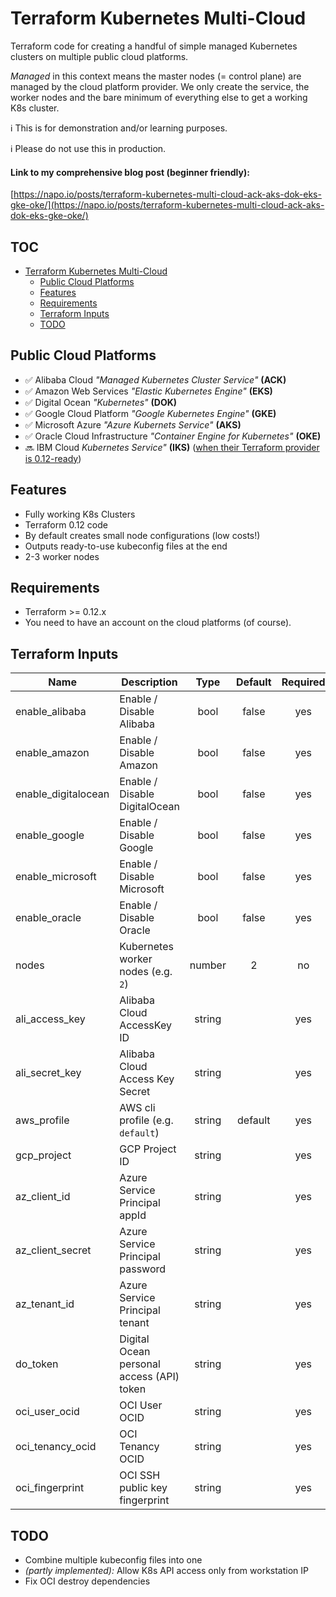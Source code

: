 # Terraform Kubernetes Multi-Cloud

Terraform code for creating a handful of simple managed Kubernetes clusters on multiple public cloud platforms.

_Managed_ in this context means the master nodes (= control plane) are managed by the cloud platform provider. We only create the service, the worker nodes and the bare minimum of everything else to get a working K8s cluster.


ℹ️  This is for demonstration and/or learning purposes.

ℹ️  Please do not use this in production.


#### Link to my comprehensive blog post (beginner friendly):

[https://napo.io/posts/terraform-kubernetes-multi-cloud-ack-aks-dok-eks-gke-oke/](https://napo.io/posts/terraform-kubernetes-multi-cloud-ack-aks-dok-eks-gke-oke/)


## TOC

- [Terraform Kubernetes Multi-Cloud](#Terraform-Kubernetes-Multi-Cloud)
  - [Public Cloud Platforms](#Public-Cloud-Platforms)
  - [Features](#Features)
  - [Requirements](#Requirements)
  - [Terraform Inputs](#Terraform-Inputs)
  - [TODO](#TODO)


## Public Cloud Platforms

* ✅ Alibaba Cloud _"Managed Kubernetes Cluster Service"_ **(ACK)**
* ✅ Amazon Web Services _"Elastic Kubernetes Engine"_ **(EKS)**
* ✅ Digital Ocean _"Kubernetes"_ **(DOK)**
* ✅ Google Cloud Platform _"Google Kubernetes Engine"_ **(GKE)**
* ✅ Microsoft Azure _"Azure Kubernets Service"_ **(AKS)**
* ✅ Oracle Cloud Infrastructure _"Container Engine for Kubernetes"_ **(OKE)**
* 🔜 IBM Cloud _Kubernetes Service"_ **(IKS)** ([when their Terraform provider is 0.12-ready](https://github.com/IBM-Cloud/terraform-provider-ibm/pull/423))


## Features

* Fully working K8s Clusters
* Terraform 0.12 code
* By default creates small node configurations (low costs!)
* Outputs ready-to-use kubeconfig files at the end
* 2-3 worker nodes


## Requirements

* Terraform >= 0.12.x
* You need to have an account on the cloud platforms (of course).


## Terraform Inputs

| Name | Description | Type | Default | Required |
|------|-------------|:----:|:-----:|:-----:|
| enable_alibaba | Enable / Disable Alibaba | bool | false | yes |
| enable_amazon | Enable / Disable Amazon | bool | false | yes |
| enable_digitalocean | Enable / Disable DigitalOcean | bool | false | yes |
| enable_google | Enable / Disable Google | bool | false | yes |
| enable_microsoft | Enable / Disable Microsoft | bool | false | yes |
| enable_oracle | Enable / Disable Oracle | bool | false | yes |
| nodes | Kubernetes worker nodes (e.g. `2`) | number | 2 | no |
| ali_access_key | Alibaba Cloud AccessKey ID | string |  | yes |
| ali_secret_key | Alibaba Cloud Access Key Secret | string |  | yes |
| aws_profile | AWS cli profile (e.g. `default`) | string | default | yes |
| gcp_project | GCP Project ID | string |  | yes |
| az_client_id | Azure Service Principal appId | string |  | yes |
| az_client_secret | Azure Service Principal password | string |  | yes |
| az_tenant_id | Azure Service Principal tenant | string |  | yes |
| do_token | Digital Ocean personal access (API) token | string |  | yes |
| oci_user_ocid | OCI User OCID | string |  | yes |
| oci_tenancy_ocid | OCI Tenancy OCID | string |  | yes |
| oci_fingerprint | OCI SSH public key fingerprint | string |  | yes |


## TODO

* Combine multiple kubeconfig files into one
* _(partly implemented):_ Allow K8s API access only from workstation IP 
* Fix OCI destroy dependencies
